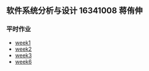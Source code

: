 ## 软件系统分析与设计 16341008 蒋侑伸

### 平时作业

- [week1](week1.md)
- [week2](week2.md)
- [week3](week3.md)
- [week6](week6.md)
